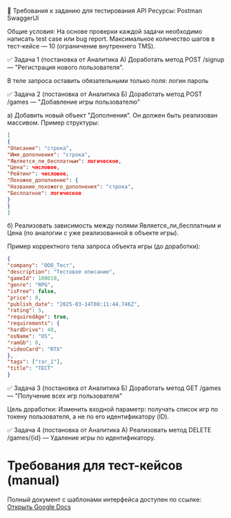 📌 Требования к заданию для тестирования API
Ресурсы:
Postman
SwaggerUI

Общие условия:
На основе проверки каждой задачи необходимо написать test case или bug report.
Максимальное количество шагов в тест-кейсе — 10 (ограничение внутреннего TMS).

✅ Задача 1 (постановка от Аналитика А)
Доработать метод POST /signup — "Регистрация нового пользователя".

В теле запроса оставить обязательными только поля:
логин
пароль

✅ Задача 2 (постановка от Аналитика Б)
Доработать метод POST /games — "Добавление игры пользователю"

а) Добавить новый объект "Дополнения". Он должен быть реализован массивом.
Пример структуры:

```json
[
{
"Описание": "строка",
"Имя_дополнения": "строка",
"Является_ли_бесплатным": логическое,
"Цена": числовое,
"Рейтинг": числовое,
"Похожее_дополнение": {
"Название_похожего_дополнения": "строка",
"Бесплатное": логическое
}
}
] 
```
б) Реализовать зависимость между полями Является_ли_бесплатным и Цена
(по аналогии с уже реализованной в объекте игры).

Пример корректного тела запроса объекта игры (до доработки):

```json
{
"company": "ООО_Тест",
"description": "Тестовое описание",
"gameId": 100010,
"genre": "RPG",
"isFree": false,
"price": 0,
"publish_date": "2025-03-14T08:11:44.746Z",
"rating": 5,
"requiredAge": true,
"requirements": {
"hardDrive": 40,
"osName": "OS",
"ramGb": 8,
"videoCard": "RTX"
},
"tags": ["тэг_1"],
"title": "ТЕСТ"
}
```
✅ Задача 3 (постановка от Аналитика Б)
Доработать метод GET /games — "Получение всех игр пользователя"

Цель доработки:
Изменить входной параметр: получать список игр по токену пользователя,
а не по его идентификатору (ID).

✅ Задача 4 (постановка от Аналитика А)
Реализовать метод DELETE /games/{id} — Удаление игры по идентификатору.

# Требования для тест-кейсов (manual)

Полный документ с шаблонами интерфейса доступен по ссылке:  
[Открыть Google Docs](https://docs.google.com/document/d/1MBzl6453Xl96DoTEmiSoS2DlhW5zM39IOTBq9NEyJfI/edit?tab=t.0)